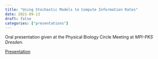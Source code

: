 ```yaml
---
title: "Using Stochastic Models to Compute Information Rates"
date: 2021-09-13
draft: false
categories: ["presentations"]
---
```


Oral presentation given at the Physical Biology Circle Meeting at *MPI-PKS Dresden*.

<a href="/circle-meeting-presentation/" target="_blank">Presentation</a>